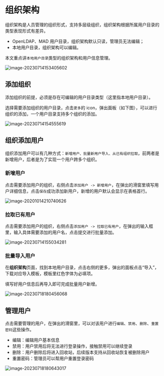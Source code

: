 # 组织架构

组织架构是人员管理的组织形式，支持多层级组织，组织架构根据所属用户目录的类型表现形式有差异。

- OpenLDAP、MAD 用户目录，组织架构默认只读，管理员无法编辑；
- 本地用户目录，组织架构可以编辑。

本文重点讲`本地用户目录`类型的组织架构和用户信息管理。

![image-20230714153405602](Organizations/image-20230714153405602.png)

## 添加组织

添加组织的前提，必须是存在可编辑的用户目录类型（这里指本地用户目录）。

选择需要添加组织的用户目录，点击`更多`的 icon，弹出面板（如下图），可以进行组织的添加，一个用户目录支持多个组织的添加。

![image-20230714154555619](Organizations/image-20230714154555619.png)

## 组织添加用户

组织添加用户可以有几种方式：`新增用户、批量新用户导入、从已有组织拉取`，前两者是新增用户，后者是为了实现一个用户跨多个组织。

### 新增用户

点击需要添加用户的组织，右侧点击`添加用户 -> 新增用户`，在弹出的滑窗里填写用户详细信息，点击`保存`成功添加新用户，新增的用户默认会显示在表格首行。

![image-20201014210740626](Organizations/image-20201014210740626.png)

### 拉取已有用户

点击需要添加用户的组织，右侧点击`添加用户 -> 拉取已有用户`，在弹出的输入框里，输入具体需要添加的用户名，点击提交进行批量添加。

![image-20230714155034281](Organizations/image-20230714155034281.png)

### 批量导入用户

在**组织架构**页面，找到本地用户目录，点击右侧的更多，弹出的面板点击“导入”，下载对应导入模板，模板里红色字体为必填项。

填写好用户信息后再导入即可完成批量用户新增。

![image-20230718180456068](Organizations/image-20230718180456068.png)

## 管理用户

 点击需要管理的用户，在弹出的滑窗里，可以对该用户进行`编辑`、`禁用`、`删除`、`重置密码`这些操作。

- 编辑：编辑用户基本信息
- 禁用：用户禁用后将无法进行登录操作，接触禁用可以继续登录
- 删除：用户删除后将进入回收站，后续版本支持从回收站恢复被删除用户
- 重置密码：管理员可以帮用户重置登录密码

![image-20230718180643017](Organizations/image-20230718180643017.png)

